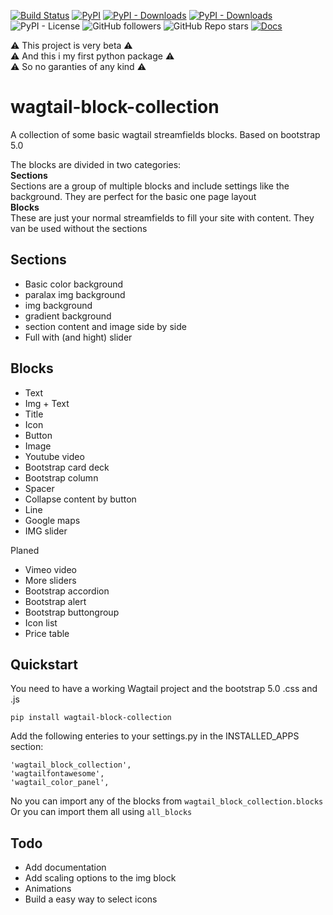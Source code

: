 [![Build Status](https://drone.sliceofbits.com/api/badges/slice-of-bits/wagtail-block-collection/status.svg)](https://drone.sliceofbits.com/slice-of-bits/wagtail-block-collection)
[![PyPI](https://img.shields.io/pypi/v/wagtail-block-collection)](https://pypi.org/project/wagtail-block-collection/)
[![PyPI - Downloads](https://img.shields.io/pypi/dw/wagtail-block-collection?label=downloads%2Fweek)](https://pypi.org/project/wagtail-block-collection/)
[![PyPI - Downloads](https://img.shields.io/pypi/dm/wagtail-block-collection?label=downloads%2Fmonth)](https://pypi.org/project/wagtail-block-collection/)
![PyPI - License](https://img.shields.io/pypi/l/wagtail-block-collection)
![GitHub followers](https://img.shields.io/github/followers/slice-of-bits?style=social)
![GitHub Repo stars](https://img.shields.io/github/stars/slice-of-bits/wagtail-block-collection?style=social)
[![Docs](https://img.shields.io/badge/docs-passing-brightgreen)](https://wagtail-block-collection.sliceofbits.com/)

:warning: This project is very beta :warning:️  
:warning: And this i my first python package :warning:️  
:warning: So no garanties of any kind :warning:️ 
# wagtail-block-collection
A collection of some basic wagtail streamfields blocks.
Based on bootstrap 5.0

The blocks are divided in two categories:  
**Sections**  
Sections are a group of multiple blocks and include settings like the background.
They are perfect for the basic one page layout  
**Blocks**  
These are just your normal streamfields to fill your site with content.
They van be used without the sections

## Sections
- Basic color background
- paralax img background
- img background
- gradient background
- section content and image side by side
- Full with (and hight) slider
## Blocks
- Text
- Img + Text
- Title
- Icon
- Button
- Image
- Youtube video
- Bootstrap card deck
- Bootstrap column
- Spacer
- Collapse content by button
- Line
- Google maps
- IMG slider

Planed
- Vimeo video
- More sliders
- Bootstrap accordion
- Bootstrap alert
- Bootstrap buttongroup
- Icon list
- Price table

## Quickstart
You need to have a working Wagtail project and the bootstrap 5.0 .css and .js
```
pip install wagtail-block-collection
```
Add the following enteries to your settings.py in the INSTALLED_APPS section:
```
'wagtail_block_collection',
'wagtailfontawesome',
'wagtail_color_panel',
```
No you can import any of the blocks from ``wagtail_block_collection.blocks``  
Or you can import them all using ``all_blocks``

## Todo
- Add documentation
- Add scaling options to the img block
- Animations
- Build a easy way to select icons